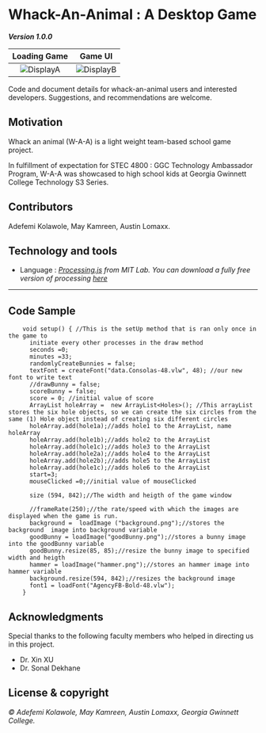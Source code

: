 # Whack-An-Animal : A Desktop Game

***Version 1.0.0***

| Loading Game | Game UI |
|:-------------:|:----------:|
|![DisplayA][] | ![DisplayB][] |


Code and document details for whack-an-animal users and interested developers. Suggestions, 
and recommendations are welcome.

## Motivation
Whack an animal (W-A-A) is a light weight team-based school game project.

In fulfillment of expectation for STEC 4800 : GGC Technology Ambassador Program, W-A-A was showcased to high school kids at Georgia Gwinnett College Technology S3 Series.

[comment]: #---
## Contributors
 Adefemi Kolawole, May Kamreen, Austin Lomaxx.

[comment]: #---

## Technology and tools

 * Language : *[Processing.js][] from MIT Lab. You can download a fully free version of processing [here][]*

---

## Code Sample
		void setup() { //This is the setUp method that is ran only once in the game to  
		  initiate every other processes in the draw method
		  seconds =0; 
		  minutes =33;
		  randomlyCreateBunnies = false; 
		  textFont = createFont("data.Consolas-48.vlw", 48); //our new font to write text 
		  //drawBunny = false;
		  scoreBunny = false;
		  score = 0; //initial value of score
		  ArrayList holeArray =  new ArrayList<Holes>(); //This arrayList stores the six hole objects, so we can create the six circles from the same (1) Hole object instead of creating six different circles
		  holeArray.add(hole1a);//adds hole1 to the ArrayList, name holeArray
		  holeArray.add(hole1b);//adds hole2 to the ArrayList
		  holeArray.add(hole1c);//adds hole3 to the ArrayList
		  holeArray.add(hole2a);//adds hole4 to the ArrayList
		  holeArray.add(hole2b);//adds hole5 to the ArrayList
		  holeArray.add(hole1c);//adds hole6 to the ArrayList
		  start=3;
		  mouseClicked =0;//initial value of mouseClicked

		  size (594, 842);//The width and heigth of the game window

		  //frameRate(250);//the rate/speed with which the images are displayed when the game is run.
		  background =  loadImage ("background.png");//stores the background  image into background variable
		  goodBunny = loadImage("goodBunny.png");//stores a bunny image into the goodBunny variable
		  goodBunny.resize(85, 85);//resize the bunny image to specified width and heigth
		  hammer = loadImage("hammer.png");//stores an hammer image into hammer variable
		  background.resize(594, 842);//resizes the background image
		  font1 = loadFont("AgencyFB-Bold-48.vlw");
		}


## Acknowledgments
Special thanks to the following faculty members who helped in directing us in this project.
 *  Dr. Xin XU
 *  Dr. Sonal Dekhane



## License & copyright

*© Adefemi Kolawole, May Kamreen, Austin Lomaxx, Georgia Gwinnett College.*

[comment]: # (the following are footnotes and links)

[processing.js]: https://processing.org/  "Processing Homepage"
[here]: https://processing.org/download/  "Processing Download"
[displayA]: https://github.com/ElijahKolawole/Whack_an_animal/blob/master/data/displayA.PNG  "Load Game Image"
[displayB]: https://github.com/ElijahKolawole/Whack_an_animal/blob/master/data/displayB.PNG  "Game UI Image"










